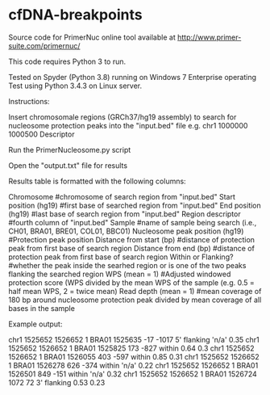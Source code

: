 # cfDNA-breakpoints

Source code for PrimerNuc online tool available at http://www.primer-suite.com/primernuc/

This code requires Python 3 to run.

Tested on Spyder (Python 3.8) running on Windows 7 Enterprise operating
Test using Python 3.4.3 on Linux server.

Instructions:

Insert chromosomale regions (GRCh37/hg19 assembly) to search for nucleosome protection peaks into the "input.bed" file 
e.g. chr1	1000000	1000500	Descriptor

Run the PrimerNucleosome.py script

Open the "output.txt" file for results


Results table is formatted with the following columns:

Chromosome #chromosome of search region from "input.bed"
Start position (hg19) #first base of searched region from "input.bed"
End position (hg19) #last base of search region from "input.bed"
Region descriptor #fourth column of "input.bed"
Sample #name of sample being search (i.e., CH01, BRA01, BRE01, COL01, BBC01)
Nucleosome peak position (hg19) #Protection peak position
Distance from start (bp) #distance of protection peak from first base of search region
Distance from end (bp) #distance of protection peak from first base of search region
Within or Flanking? #whether the peak inside the searhed region or is one of the two peaks flanking the searched region
WPS (mean = 1) #Adjusted windowed protection score (WPS divided by the mean WPS of the sample (e.g. 0.5 = half mean WPS, 2 = twice mean)
Read depth (mean = 1) #mean coverage of 180 bp around nucleosome protection peak divided by mean coverage of all bases in the sample


Example output:

chr1	1525652	1526652	1	BRA01	1525635	-17	-1017	5' flanking	'n/a'	0.35
chr1	1525652	1526652	1	BRA01	1525825	173	-827	within	0.64	0.3
chr1	1525652	1526652	1	BRA01	1526055	403	-597	within	0.85	0.31
chr1	1525652	1526652	1	BRA01	1526278	626	-374	within	'n/a'	0.22
chr1	1525652	1526652	1	BRA01	1526501	849	-151	within	'n/a'	0.32
chr1	1525652	1526652	1	BRA01	1526724	1072	72	3' flanking	0.53	0.23

